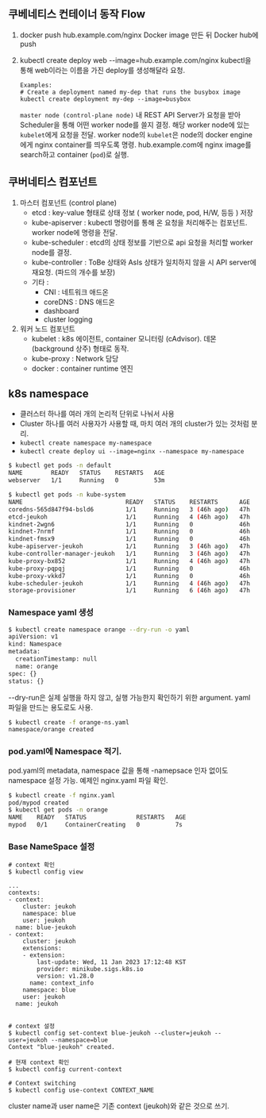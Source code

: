 ## 쿠베네티스 컨테이너 동작 Flow

1. docker push hub.example.com/nginx
    Docker image 만든 뒤 Docker hub에 push

2. kubectl create deploy web --image=hub.example.com/nginx
    kubectl을 통해 web이라는 이름을 가진 deploy를 생성해달라 요청.
    ```
    Examples:
    # Create a deployment named my-dep that runs the busybox image
    kubectl create deployment my-dep --image=busybox
    ```
    `master node (control-plane node)` 내 REST API Server가 요청을 받아 Scheduler을 통해 어떤 worker node를 쓸지 결정. 해당 worker node에 있는 `kubelet`에게 요청을 전달. 
    worker node의 `kubelet`은 node의 docker engine에게 nginx container를 띄우도록 명령. hub.example.com에 nginx image를 search하고 container (`pod`)로 실행.

## 쿠버네티스 컴포넌트
1. 마스터 컴포넌트 (control plane)
    - etcd : key-value 형태로 상태 정보 ( worker node, pod, H/W, 등등 )  저장
    - kube-apiserver : kubectl 명령어를 통해 온 요청을 처리해주는 컴포넌트. worker node에 명령을 전달.
    - kube-scheduler : etcd의 상태 정보를 기반으로 api 요청을 처리할 worker node를 결정.
    - kube-controller : ToBe 상태와 AsIs 상태가 일치하지 않을 시 API server에 재요청. (파드의 개수를 보장)
    - 기타 : 
        - CNI : 네트워크 애드온 
        - coreDNS : DNS 애드온
        - dashboard
        - cluster logging
2. 워커 노드 컴포넌트
    - kubelet : k8s 에이전트, container 모니터링 (cAdvisor). 데몬 (background 상주) 형태로 동작. 
    - kube-proxy : Network 담당
    - docker : container runtime 엔진

## k8s namespace
- 클러스터 하나를 여러 개의 논리적 단위로 나눠서 사용
- Cluster 하나를 여러 사용자가 사용할 때, 마치 여러 개의 cluster가 있는 것처럼 분리.
- `kubectl create namespace my-namespace`
- `kubectl create deploy ui --image=nginx --namespace my-namespace`
```bash
$ kubectl get pods -n default 
NAME        READY   STATUS    RESTARTS   AGE
webserver   1/1     Running   0          53m

$ kubectl get pods -n kube-system 
NAME                             READY   STATUS    RESTARTS      AGE
coredns-565d847f94-bsld6         1/1     Running   3 (46h ago)   47h
etcd-jeukoh                      1/1     Running   4 (46h ago)   47h
kindnet-2wgn6                    1/1     Running   0             46h
kindnet-7nrmf                    1/1     Running   0             46h
kindnet-fmsx9                    1/1     Running   0             46h
kube-apiserver-jeukoh            1/1     Running   3 (46h ago)   47h
kube-controller-manager-jeukoh   1/1     Running   3 (46h ago)   47h
kube-proxy-bx852                 1/1     Running   4 (46h ago)   47h
kube-proxy-pqpqj                 1/1     Running   0             46h
kube-proxy-vkkd7                 1/1     Running   0             46h
kube-scheduler-jeukoh            1/1     Running   4 (46h ago)   47h
storage-provisioner              1/1     Running   6 (46h ago)   47h
```


### Namespace yaml 생성

```bash
$ kubectl create namespace orange --dry-run -o yaml
apiVersion: v1
kind: Namespace
metadata:
  creationTimestamp: null
  name: orange
spec: {}
status: {}
```
--dry-run은 실제 실행을 하지 않고, 실행 가능한지 확인하기 위한 argument. 
yaml 파일을 만드는 용도로도 사용.

```bash
$ kubectl create -f orange-ns.yaml 
namespace/orange created
```

### pod.yaml에 Namespace 적기.

pod.yaml의 metadata, namespace 값을 통해 -namepsace 인자 없이도 namespace 설정 가능. 예제인 nginx.yaml 파일 확인.
```bash
$ kubectl create -f nginx.yaml 
pod/mypod created
$ kubectl get pods -n orange 
NAME    READY   STATUS              RESTARTS   AGE
mypod   0/1     ContainerCreating   0          7s
```

### Base NameSpace 설정
```
# context 확인
$ kubectl config view

...
contexts:
- context:
    cluster: jeukoh
    namespace: blue
    user: jeukoh
  name: blue-jeukoh
- context:
    cluster: jeukoh
    extensions:
    - extension:
        last-update: Wed, 11 Jan 2023 17:12:48 KST
        provider: minikube.sigs.k8s.io
        version: v1.28.0
      name: context_info
    namespace: blue
    user: jeukoh
  name: jeukoh


# context 설정
$ kubectl config set-context blue-jeukoh --cluster=jeukoh --user=jeukoh --namespace=blue
Context "blue-jeukoh" created.

# 현재 context 확인
$ kubectl config current-context

# Context switching
$ kubectl config use-context CONTEXT_NAME
```

cluster name과 user name은 기존 context (jeukoh)와 같은 것으로 쓰기.